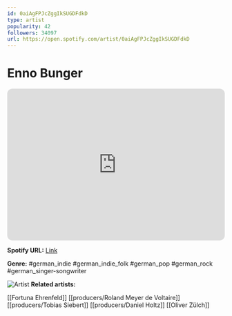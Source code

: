 ```yaml
---
id: 0aiAgFPJcZggIkSUGDFdkD
type: artist
popularity: 42
followers: 34097
url: https://open.spotify.com/artist/0aiAgFPJcZggIkSUGDFdkD
---
```

# Enno Bunger

<iframe style="border-radius:12px" src="https://open.spotify.com/embed/artist/0aiAgFPJcZggIkSUGDFdkD" width="100%" height="352" frameBorder="0" allowfullscreen="" allow="autoplay; clipboard-write; encrypted-media; fullscreen; picture-in-picture" loading="lazy"></iframe>

**Spotify URL:** [Link](https://open.spotify.com/artist/0aiAgFPJcZggIkSUGDFdkD)

**Genre:**  #german_indie #german_indie_folk #german_pop #german_rock #german_singer-songwriter

![Artist](https://i.scdn.co/image/ab6761610000e5eb307653887276db57fb2a78a6)
**Related artists:**

[[Fortuna Ehrenfeld]]
[[producers/Roland Meyer de Voltaire]]
[[producers/Tobias Siebert]]
[[producers/Daniel Holtz]]
[[Oliver Zülch]]
